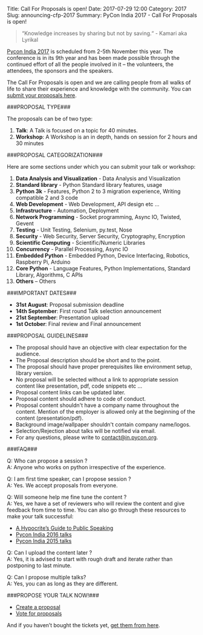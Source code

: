 Title: Call For Proposals is open!
Date: 2017-07-29 12:00
Category: 2017
Slug: announcing-cfp-2017
Summary: PyCon India 2017 - Call For Proposals is open!

> “Knowledge increases by sharing but not by saving.“
                                 - Kamari aka Lyrikal

[Pycon India 2017](https://in.pycon.org/2017) is scheduled from 2-5th November this year. The conference is in its 9th year and has been made possible through the continued effort of all the people involved in it – the volunteers, the attendees, the sponsors and the speakers.

The Call For Proposals is open and we are calling people from all walks of life to share their experience and knowledge with the community. You can [submit your proposals here](https://in.pycon.org/cfp/2017/proposals/create/).

###PROPOSAL TYPE###

The proposals can be of two type:

1. **Talk**: A Talk is focused on a topic for 40 minutes.
2. **Workshop**: A Workshop is an in depth, hands on session for 2 hours and 30 minutes

###PROPOSAL CATEGORIZATION###

Here are some sections under which you can submit your talk or workshop:

1. **Data Analysis and Visualization** - Data Analysis and Visualization
2. **Standard library** - Python Standard library features, usage
3. **Python 3k** - Features, Python 2 to 3 migration experience, Writing compatible 2 and 3 code
4. **Web Development** - Web Development, API design etc ...
5. **Infrastructure** - Automation, Deployment
6. **Network Programming** - Socket programming, Async IO, Twisted, Gevent
7. **Testing** - Unit Testing, Selenium, py.test, Nose
8. **Security** - Web Security, Server Security, Cryptography, Encryption
9. **Scientific Computing** - Scientific/Numeric Libraries
10. **Concurrency** - Parallel Processing, Async IO
11. **Embedded Python** - Embedded Python, Device Interfacing, Robotics, Raspberry Pi, Arduino
12. **Core Python** - Language Features, Python Implementations, Standard Library, Algorithms, C APIs
13. **Others** – Others

###IMPORTANT DATES###

- **31st August**: Proposal submission deadline
- **14th September**: First round Talk selection announcement
- **21st September**: Presentation upload
- **1st October**: Final review and Final announcement

###PROPOSAL GUIDELINES###

- The proposal should have an objective with clear expectation for the audience.
- The Proposal description should be short and to the point.
- The proposal should have proper prerequisites like environment setup, library version.
- No proposal will be selected without a link to appropriate session content like presentation, pdf, code snippets etc ...
- Proposal content links can be updated later.
- Proposal content should adhere to code of conduct.
- Proposal content shouldn't have a company name throughout the content. Mention of the employer is allowed only at the beginning of the content (presentation/pdf).
- Background image/wallpaper shouldn't contain company name/logos.
- Selection/Rejection about talks will be notified via email.
- For any questions, please write to contact@in.pycon.org.

###FAQ###

Q: Who can propose a session ?<br>
A: Anyone who works on python irrespective of the experience.

Q: I am first time speaker, can I propose session ?<br>
A: Yes. We accept proposals from everyone.

Q: Will someone help me fine tune the content ?<br>
A: Yes, we have a set of reviewers who will review the content and give feedback from time to time. You can also go through these resources to make your talk successful:

- [A Hypocrite’s Guide to Public Speaking](https://www.youtube.com/watch?v=uH_-_mrksV4&feature=youtu.be)
- [Pycon India 2016 talks](https://www.youtube.com/playlist?list=PL4Aox7_vWyu-zYSgYkeo90cFrnwmeMSdd)
- [Pycon India 2015 talks](https://www.youtube.com/playlist?list=PL6GW05BfqWIe6rMoFFWmllPegB2gU069m)

Q: Can I upload the content later ?<br>
A: Yes, it is advised to start with rough draft and iterate rather than postponing to last minute.

Q: Can I propose multiple talks?<br>
A: Yes, you can as long as they are different.

###PROPOSE YOUR TALK NOW!###

- [Create a proposal](https://in.pycon.org/cfp/2017/proposals/create/)
- [Vote for proposals](https://in.pycon.org/cfp/2017/proposals/)

And if you haven’t bought the tickets yet, [get them from here](https://in.explara.com/e/pycon-india-2017). 
